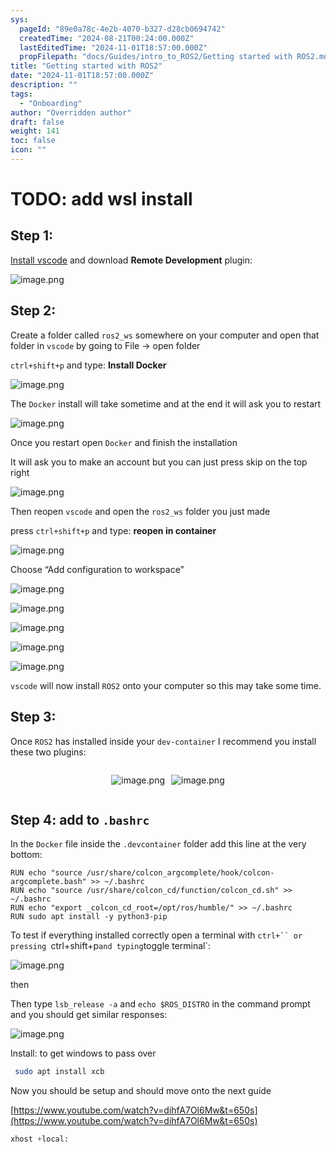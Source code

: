 ```yaml
---
sys:
  pageId: "89e0a78c-4e2b-4070-b327-d28cb0694742"
  createdTime: "2024-08-21T00:24:00.000Z"
  lastEditedTime: "2024-11-01T18:57:00.000Z"
  propFilepath: "docs/Guides/intro_to_ROS2/Getting started with ROS2.md"
title: "Getting started with ROS2"
date: "2024-11-01T18:57:00.000Z"
description: ""
tags:
  - "Onboarding"
author: "Overridden author"
draft: false
weight: 141
toc: false
icon: ""
---
```


# TODO: add wsl install

## Step 1:

[Install vscode](https://code.visualstudio.com/download) and download **Remote Development** plugin:

![image.png](https://prod-files-secure.s3.us-west-2.amazonaws.com/d518164a-d88e-44d1-a4ee-3adb3bd8bce0/efb52993-1881-4a40-b95e-6f020334f022/image.png?X-Amz-Algorithm=AWS4-HMAC-SHA256&X-Amz-Content-Sha256=UNSIGNED-PAYLOAD&X-Amz-Credential=ASIAZI2LB4663TOWWAWI%2F20250311%2Fus-west-2%2Fs3%2Faws4_request&X-Amz-Date=20250311T121525Z&X-Amz-Expires=3600&X-Amz-Security-Token=IQoJb3JpZ2luX2VjEFwaCXVzLXdlc3QtMiJHMEUCIQDo2P%2Fsa02rvsMzZ8ABZ4OIW48pP8Rn3MNzQp%2BNi73IIQIgTDZrMyR09y2zWP0hDgVnngXN2b%2BvIB%2BotMExncd8u2cqiAQIpf%2F%2F%2F%2F%2F%2F%2F%2F%2F%2FARAAGgw2Mzc0MjMxODM4MDUiDBrDd6ofaKmZ5nRPEyrcA%2BGMPelyMq4sSYQR5LmSTxzw6sk5HHiydmwIV62kmumXkr8rX7C9puVQ%2BteFaKIfwPXAy73UIu33jbe3XZRnrioRnC7RnaBsvciyfnb8yPr0Ki4oqI7B2nrkK%2Bv%2BE5AAiig2z0OmyatVrSV9SkY8e3MS0frt7aY2c35rQPvJNEL8Q95SwsAlQAE58re22s3KuznRbmcr9ozFTyc3%2BMN2N88M9oGTducMh6j6EXxzU9EzfeLp%2FTLrvaXwK25lqWfpfxxHYDpWfTgO%2BfKt9zcQprSLZ8itu9i5AgavoWua%2FkAC5PVHAsBrf%2F8GYJTd7M8DEksePfLf48%2FuEC2D9u5ECslJEKeGdE74%2FIBs65%2BLnPvfYKMkeOKhHDqAg1wjzWbRCwaglEX8xboFGawI6%2BtHrHARYdPoaRRl9x%2BKnYSPxdFICWh1JBkb2Tu4j0XIg%2FvTCRO2znae3Nj66N%2F9kOXnpR4Eb%2BepsI4q0FC9elZfx1WbYT2qElnjDlOJK%2BB1WQqrfKeqHUKegQodNXA0f9Mjq4DDlZPr9uV7o3PvPMec9q38UIJj0RS6zVqnM7OFhycUNXm6xCqNhutiW2IN%2F95pQq9A2fgtwjey2N2lpAfXe953xdPPV8zsSiOfqo6kMObKwL4GOqUBJvr0GeF%2B%2BZo5U1Pfid7wsrwwXzYwmH0K2I%2FcSGd6Us%2BHx8FwGUJYnXPBT5GHGeuDwZFfqC%2BgCnzhRYpIkmZWSiZNy40VXk7SKUD0syyfrlJxlZQwo%2B6durTrsv73Uc%2FRZj1aoXwqU7s8AckoLmkseZG%2BvI71VlYeb8iAAuftKR7EOvmFDh1msLlsIt0eoKt3NwoZsw37BBHn9Dkjpa3oWmoPhYNq&X-Amz-Signature=91065653a4f007f116b94761417de36383f23c4d56a6c32e878890d4a9071086&X-Amz-SignedHeaders=host&x-id=GetObject)

## Step 2:

Create a folder called `ros2_ws` somewhere on your computer and open that folder in `vscode` by going to File → open folder 

`ctrl+shift+p` and type: **Install Docker**

![image.png](https://prod-files-secure.s3.us-west-2.amazonaws.com/d518164a-d88e-44d1-a4ee-3adb3bd8bce0/2269dc0e-1cd5-47ff-bceb-c04ad9b2eab0/image.png?X-Amz-Algorithm=AWS4-HMAC-SHA256&X-Amz-Content-Sha256=UNSIGNED-PAYLOAD&X-Amz-Credential=ASIAZI2LB4663TOWWAWI%2F20250311%2Fus-west-2%2Fs3%2Faws4_request&X-Amz-Date=20250311T121525Z&X-Amz-Expires=3600&X-Amz-Security-Token=IQoJb3JpZ2luX2VjEFwaCXVzLXdlc3QtMiJHMEUCIQDo2P%2Fsa02rvsMzZ8ABZ4OIW48pP8Rn3MNzQp%2BNi73IIQIgTDZrMyR09y2zWP0hDgVnngXN2b%2BvIB%2BotMExncd8u2cqiAQIpf%2F%2F%2F%2F%2F%2F%2F%2F%2F%2FARAAGgw2Mzc0MjMxODM4MDUiDBrDd6ofaKmZ5nRPEyrcA%2BGMPelyMq4sSYQR5LmSTxzw6sk5HHiydmwIV62kmumXkr8rX7C9puVQ%2BteFaKIfwPXAy73UIu33jbe3XZRnrioRnC7RnaBsvciyfnb8yPr0Ki4oqI7B2nrkK%2Bv%2BE5AAiig2z0OmyatVrSV9SkY8e3MS0frt7aY2c35rQPvJNEL8Q95SwsAlQAE58re22s3KuznRbmcr9ozFTyc3%2BMN2N88M9oGTducMh6j6EXxzU9EzfeLp%2FTLrvaXwK25lqWfpfxxHYDpWfTgO%2BfKt9zcQprSLZ8itu9i5AgavoWua%2FkAC5PVHAsBrf%2F8GYJTd7M8DEksePfLf48%2FuEC2D9u5ECslJEKeGdE74%2FIBs65%2BLnPvfYKMkeOKhHDqAg1wjzWbRCwaglEX8xboFGawI6%2BtHrHARYdPoaRRl9x%2BKnYSPxdFICWh1JBkb2Tu4j0XIg%2FvTCRO2znae3Nj66N%2F9kOXnpR4Eb%2BepsI4q0FC9elZfx1WbYT2qElnjDlOJK%2BB1WQqrfKeqHUKegQodNXA0f9Mjq4DDlZPr9uV7o3PvPMec9q38UIJj0RS6zVqnM7OFhycUNXm6xCqNhutiW2IN%2F95pQq9A2fgtwjey2N2lpAfXe953xdPPV8zsSiOfqo6kMObKwL4GOqUBJvr0GeF%2B%2BZo5U1Pfid7wsrwwXzYwmH0K2I%2FcSGd6Us%2BHx8FwGUJYnXPBT5GHGeuDwZFfqC%2BgCnzhRYpIkmZWSiZNy40VXk7SKUD0syyfrlJxlZQwo%2B6durTrsv73Uc%2FRZj1aoXwqU7s8AckoLmkseZG%2BvI71VlYeb8iAAuftKR7EOvmFDh1msLlsIt0eoKt3NwoZsw37BBHn9Dkjpa3oWmoPhYNq&X-Amz-Signature=9c89d33a37b43fa9e5892831d09336e68fd9af082e69aebd7f9788463f023b39&X-Amz-SignedHeaders=host&x-id=GetObject)

The `Docker` install will take sometime and at the end it will ask you to restart

![image.png](https://prod-files-secure.s3.us-west-2.amazonaws.com/d518164a-d88e-44d1-a4ee-3adb3bd8bce0/ed233f78-be33-4b1f-b89c-9c346c0e961e/image.png?X-Amz-Algorithm=AWS4-HMAC-SHA256&X-Amz-Content-Sha256=UNSIGNED-PAYLOAD&X-Amz-Credential=ASIAZI2LB4663TOWWAWI%2F20250311%2Fus-west-2%2Fs3%2Faws4_request&X-Amz-Date=20250311T121525Z&X-Amz-Expires=3600&X-Amz-Security-Token=IQoJb3JpZ2luX2VjEFwaCXVzLXdlc3QtMiJHMEUCIQDo2P%2Fsa02rvsMzZ8ABZ4OIW48pP8Rn3MNzQp%2BNi73IIQIgTDZrMyR09y2zWP0hDgVnngXN2b%2BvIB%2BotMExncd8u2cqiAQIpf%2F%2F%2F%2F%2F%2F%2F%2F%2F%2FARAAGgw2Mzc0MjMxODM4MDUiDBrDd6ofaKmZ5nRPEyrcA%2BGMPelyMq4sSYQR5LmSTxzw6sk5HHiydmwIV62kmumXkr8rX7C9puVQ%2BteFaKIfwPXAy73UIu33jbe3XZRnrioRnC7RnaBsvciyfnb8yPr0Ki4oqI7B2nrkK%2Bv%2BE5AAiig2z0OmyatVrSV9SkY8e3MS0frt7aY2c35rQPvJNEL8Q95SwsAlQAE58re22s3KuznRbmcr9ozFTyc3%2BMN2N88M9oGTducMh6j6EXxzU9EzfeLp%2FTLrvaXwK25lqWfpfxxHYDpWfTgO%2BfKt9zcQprSLZ8itu9i5AgavoWua%2FkAC5PVHAsBrf%2F8GYJTd7M8DEksePfLf48%2FuEC2D9u5ECslJEKeGdE74%2FIBs65%2BLnPvfYKMkeOKhHDqAg1wjzWbRCwaglEX8xboFGawI6%2BtHrHARYdPoaRRl9x%2BKnYSPxdFICWh1JBkb2Tu4j0XIg%2FvTCRO2znae3Nj66N%2F9kOXnpR4Eb%2BepsI4q0FC9elZfx1WbYT2qElnjDlOJK%2BB1WQqrfKeqHUKegQodNXA0f9Mjq4DDlZPr9uV7o3PvPMec9q38UIJj0RS6zVqnM7OFhycUNXm6xCqNhutiW2IN%2F95pQq9A2fgtwjey2N2lpAfXe953xdPPV8zsSiOfqo6kMObKwL4GOqUBJvr0GeF%2B%2BZo5U1Pfid7wsrwwXzYwmH0K2I%2FcSGd6Us%2BHx8FwGUJYnXPBT5GHGeuDwZFfqC%2BgCnzhRYpIkmZWSiZNy40VXk7SKUD0syyfrlJxlZQwo%2B6durTrsv73Uc%2FRZj1aoXwqU7s8AckoLmkseZG%2BvI71VlYeb8iAAuftKR7EOvmFDh1msLlsIt0eoKt3NwoZsw37BBHn9Dkjpa3oWmoPhYNq&X-Amz-Signature=116b5e70e4569d37bb763a82e254b451032a6a8513c44d9056393a4222d517e4&X-Amz-SignedHeaders=host&x-id=GetObject)

Once you restart open `Docker` and finish the installation

It will ask you to make an account but you can just press skip on the top right

![image.png](https://prod-files-secure.s3.us-west-2.amazonaws.com/d518164a-d88e-44d1-a4ee-3adb3bd8bce0/21010ad9-1659-4fd9-9f59-9932a09b2a3d/image.png?X-Amz-Algorithm=AWS4-HMAC-SHA256&X-Amz-Content-Sha256=UNSIGNED-PAYLOAD&X-Amz-Credential=ASIAZI2LB4663TOWWAWI%2F20250311%2Fus-west-2%2Fs3%2Faws4_request&X-Amz-Date=20250311T121525Z&X-Amz-Expires=3600&X-Amz-Security-Token=IQoJb3JpZ2luX2VjEFwaCXVzLXdlc3QtMiJHMEUCIQDo2P%2Fsa02rvsMzZ8ABZ4OIW48pP8Rn3MNzQp%2BNi73IIQIgTDZrMyR09y2zWP0hDgVnngXN2b%2BvIB%2BotMExncd8u2cqiAQIpf%2F%2F%2F%2F%2F%2F%2F%2F%2F%2FARAAGgw2Mzc0MjMxODM4MDUiDBrDd6ofaKmZ5nRPEyrcA%2BGMPelyMq4sSYQR5LmSTxzw6sk5HHiydmwIV62kmumXkr8rX7C9puVQ%2BteFaKIfwPXAy73UIu33jbe3XZRnrioRnC7RnaBsvciyfnb8yPr0Ki4oqI7B2nrkK%2Bv%2BE5AAiig2z0OmyatVrSV9SkY8e3MS0frt7aY2c35rQPvJNEL8Q95SwsAlQAE58re22s3KuznRbmcr9ozFTyc3%2BMN2N88M9oGTducMh6j6EXxzU9EzfeLp%2FTLrvaXwK25lqWfpfxxHYDpWfTgO%2BfKt9zcQprSLZ8itu9i5AgavoWua%2FkAC5PVHAsBrf%2F8GYJTd7M8DEksePfLf48%2FuEC2D9u5ECslJEKeGdE74%2FIBs65%2BLnPvfYKMkeOKhHDqAg1wjzWbRCwaglEX8xboFGawI6%2BtHrHARYdPoaRRl9x%2BKnYSPxdFICWh1JBkb2Tu4j0XIg%2FvTCRO2znae3Nj66N%2F9kOXnpR4Eb%2BepsI4q0FC9elZfx1WbYT2qElnjDlOJK%2BB1WQqrfKeqHUKegQodNXA0f9Mjq4DDlZPr9uV7o3PvPMec9q38UIJj0RS6zVqnM7OFhycUNXm6xCqNhutiW2IN%2F95pQq9A2fgtwjey2N2lpAfXe953xdPPV8zsSiOfqo6kMObKwL4GOqUBJvr0GeF%2B%2BZo5U1Pfid7wsrwwXzYwmH0K2I%2FcSGd6Us%2BHx8FwGUJYnXPBT5GHGeuDwZFfqC%2BgCnzhRYpIkmZWSiZNy40VXk7SKUD0syyfrlJxlZQwo%2B6durTrsv73Uc%2FRZj1aoXwqU7s8AckoLmkseZG%2BvI71VlYeb8iAAuftKR7EOvmFDh1msLlsIt0eoKt3NwoZsw37BBHn9Dkjpa3oWmoPhYNq&X-Amz-Signature=f12e6d587c764fd870c1c9be8e97fab841539ca40722bc7f0ea0748dddb57b20&X-Amz-SignedHeaders=host&x-id=GetObject)

Then reopen `vscode` and open the `ros2_ws` folder you just made

press `ctrl+shift+p` and type: **reopen in container**

![image.png](https://prod-files-secure.s3.us-west-2.amazonaws.com/d518164a-d88e-44d1-a4ee-3adb3bd8bce0/4e93b8c2-41ad-488c-8095-c74205196118/image.png?X-Amz-Algorithm=AWS4-HMAC-SHA256&X-Amz-Content-Sha256=UNSIGNED-PAYLOAD&X-Amz-Credential=ASIAZI2LB4663TOWWAWI%2F20250311%2Fus-west-2%2Fs3%2Faws4_request&X-Amz-Date=20250311T121525Z&X-Amz-Expires=3600&X-Amz-Security-Token=IQoJb3JpZ2luX2VjEFwaCXVzLXdlc3QtMiJHMEUCIQDo2P%2Fsa02rvsMzZ8ABZ4OIW48pP8Rn3MNzQp%2BNi73IIQIgTDZrMyR09y2zWP0hDgVnngXN2b%2BvIB%2BotMExncd8u2cqiAQIpf%2F%2F%2F%2F%2F%2F%2F%2F%2F%2FARAAGgw2Mzc0MjMxODM4MDUiDBrDd6ofaKmZ5nRPEyrcA%2BGMPelyMq4sSYQR5LmSTxzw6sk5HHiydmwIV62kmumXkr8rX7C9puVQ%2BteFaKIfwPXAy73UIu33jbe3XZRnrioRnC7RnaBsvciyfnb8yPr0Ki4oqI7B2nrkK%2Bv%2BE5AAiig2z0OmyatVrSV9SkY8e3MS0frt7aY2c35rQPvJNEL8Q95SwsAlQAE58re22s3KuznRbmcr9ozFTyc3%2BMN2N88M9oGTducMh6j6EXxzU9EzfeLp%2FTLrvaXwK25lqWfpfxxHYDpWfTgO%2BfKt9zcQprSLZ8itu9i5AgavoWua%2FkAC5PVHAsBrf%2F8GYJTd7M8DEksePfLf48%2FuEC2D9u5ECslJEKeGdE74%2FIBs65%2BLnPvfYKMkeOKhHDqAg1wjzWbRCwaglEX8xboFGawI6%2BtHrHARYdPoaRRl9x%2BKnYSPxdFICWh1JBkb2Tu4j0XIg%2FvTCRO2znae3Nj66N%2F9kOXnpR4Eb%2BepsI4q0FC9elZfx1WbYT2qElnjDlOJK%2BB1WQqrfKeqHUKegQodNXA0f9Mjq4DDlZPr9uV7o3PvPMec9q38UIJj0RS6zVqnM7OFhycUNXm6xCqNhutiW2IN%2F95pQq9A2fgtwjey2N2lpAfXe953xdPPV8zsSiOfqo6kMObKwL4GOqUBJvr0GeF%2B%2BZo5U1Pfid7wsrwwXzYwmH0K2I%2FcSGd6Us%2BHx8FwGUJYnXPBT5GHGeuDwZFfqC%2BgCnzhRYpIkmZWSiZNy40VXk7SKUD0syyfrlJxlZQwo%2B6durTrsv73Uc%2FRZj1aoXwqU7s8AckoLmkseZG%2BvI71VlYeb8iAAuftKR7EOvmFDh1msLlsIt0eoKt3NwoZsw37BBHn9Dkjpa3oWmoPhYNq&X-Amz-Signature=31aac69e952b2db799a7f58940c9dd4f7706abf301d7ed368056469c52e9914e&X-Amz-SignedHeaders=host&x-id=GetObject)

Choose “Add configuration to workspace”

![image.png](https://prod-files-secure.s3.us-west-2.amazonaws.com/d518164a-d88e-44d1-a4ee-3adb3bd8bce0/9560b282-5060-4989-ba37-97e7b2c22476/image.png?X-Amz-Algorithm=AWS4-HMAC-SHA256&X-Amz-Content-Sha256=UNSIGNED-PAYLOAD&X-Amz-Credential=ASIAZI2LB4663TOWWAWI%2F20250311%2Fus-west-2%2Fs3%2Faws4_request&X-Amz-Date=20250311T121525Z&X-Amz-Expires=3600&X-Amz-Security-Token=IQoJb3JpZ2luX2VjEFwaCXVzLXdlc3QtMiJHMEUCIQDo2P%2Fsa02rvsMzZ8ABZ4OIW48pP8Rn3MNzQp%2BNi73IIQIgTDZrMyR09y2zWP0hDgVnngXN2b%2BvIB%2BotMExncd8u2cqiAQIpf%2F%2F%2F%2F%2F%2F%2F%2F%2F%2FARAAGgw2Mzc0MjMxODM4MDUiDBrDd6ofaKmZ5nRPEyrcA%2BGMPelyMq4sSYQR5LmSTxzw6sk5HHiydmwIV62kmumXkr8rX7C9puVQ%2BteFaKIfwPXAy73UIu33jbe3XZRnrioRnC7RnaBsvciyfnb8yPr0Ki4oqI7B2nrkK%2Bv%2BE5AAiig2z0OmyatVrSV9SkY8e3MS0frt7aY2c35rQPvJNEL8Q95SwsAlQAE58re22s3KuznRbmcr9ozFTyc3%2BMN2N88M9oGTducMh6j6EXxzU9EzfeLp%2FTLrvaXwK25lqWfpfxxHYDpWfTgO%2BfKt9zcQprSLZ8itu9i5AgavoWua%2FkAC5PVHAsBrf%2F8GYJTd7M8DEksePfLf48%2FuEC2D9u5ECslJEKeGdE74%2FIBs65%2BLnPvfYKMkeOKhHDqAg1wjzWbRCwaglEX8xboFGawI6%2BtHrHARYdPoaRRl9x%2BKnYSPxdFICWh1JBkb2Tu4j0XIg%2FvTCRO2znae3Nj66N%2F9kOXnpR4Eb%2BepsI4q0FC9elZfx1WbYT2qElnjDlOJK%2BB1WQqrfKeqHUKegQodNXA0f9Mjq4DDlZPr9uV7o3PvPMec9q38UIJj0RS6zVqnM7OFhycUNXm6xCqNhutiW2IN%2F95pQq9A2fgtwjey2N2lpAfXe953xdPPV8zsSiOfqo6kMObKwL4GOqUBJvr0GeF%2B%2BZo5U1Pfid7wsrwwXzYwmH0K2I%2FcSGd6Us%2BHx8FwGUJYnXPBT5GHGeuDwZFfqC%2BgCnzhRYpIkmZWSiZNy40VXk7SKUD0syyfrlJxlZQwo%2B6durTrsv73Uc%2FRZj1aoXwqU7s8AckoLmkseZG%2BvI71VlYeb8iAAuftKR7EOvmFDh1msLlsIt0eoKt3NwoZsw37BBHn9Dkjpa3oWmoPhYNq&X-Amz-Signature=2a0a96e218c8f2fb2d3f58652dc1aea017e678c9f0b79b32ee6435ddf7a5474f&X-Amz-SignedHeaders=host&x-id=GetObject)

![image.png](https://prod-files-secure.s3.us-west-2.amazonaws.com/d518164a-d88e-44d1-a4ee-3adb3bd8bce0/2ee63f81-886b-48e8-a553-dc6e5eac99e4/image.png?X-Amz-Algorithm=AWS4-HMAC-SHA256&X-Amz-Content-Sha256=UNSIGNED-PAYLOAD&X-Amz-Credential=ASIAZI2LB4663TOWWAWI%2F20250311%2Fus-west-2%2Fs3%2Faws4_request&X-Amz-Date=20250311T121525Z&X-Amz-Expires=3600&X-Amz-Security-Token=IQoJb3JpZ2luX2VjEFwaCXVzLXdlc3QtMiJHMEUCIQDo2P%2Fsa02rvsMzZ8ABZ4OIW48pP8Rn3MNzQp%2BNi73IIQIgTDZrMyR09y2zWP0hDgVnngXN2b%2BvIB%2BotMExncd8u2cqiAQIpf%2F%2F%2F%2F%2F%2F%2F%2F%2F%2FARAAGgw2Mzc0MjMxODM4MDUiDBrDd6ofaKmZ5nRPEyrcA%2BGMPelyMq4sSYQR5LmSTxzw6sk5HHiydmwIV62kmumXkr8rX7C9puVQ%2BteFaKIfwPXAy73UIu33jbe3XZRnrioRnC7RnaBsvciyfnb8yPr0Ki4oqI7B2nrkK%2Bv%2BE5AAiig2z0OmyatVrSV9SkY8e3MS0frt7aY2c35rQPvJNEL8Q95SwsAlQAE58re22s3KuznRbmcr9ozFTyc3%2BMN2N88M9oGTducMh6j6EXxzU9EzfeLp%2FTLrvaXwK25lqWfpfxxHYDpWfTgO%2BfKt9zcQprSLZ8itu9i5AgavoWua%2FkAC5PVHAsBrf%2F8GYJTd7M8DEksePfLf48%2FuEC2D9u5ECslJEKeGdE74%2FIBs65%2BLnPvfYKMkeOKhHDqAg1wjzWbRCwaglEX8xboFGawI6%2BtHrHARYdPoaRRl9x%2BKnYSPxdFICWh1JBkb2Tu4j0XIg%2FvTCRO2znae3Nj66N%2F9kOXnpR4Eb%2BepsI4q0FC9elZfx1WbYT2qElnjDlOJK%2BB1WQqrfKeqHUKegQodNXA0f9Mjq4DDlZPr9uV7o3PvPMec9q38UIJj0RS6zVqnM7OFhycUNXm6xCqNhutiW2IN%2F95pQq9A2fgtwjey2N2lpAfXe953xdPPV8zsSiOfqo6kMObKwL4GOqUBJvr0GeF%2B%2BZo5U1Pfid7wsrwwXzYwmH0K2I%2FcSGd6Us%2BHx8FwGUJYnXPBT5GHGeuDwZFfqC%2BgCnzhRYpIkmZWSiZNy40VXk7SKUD0syyfrlJxlZQwo%2B6durTrsv73Uc%2FRZj1aoXwqU7s8AckoLmkseZG%2BvI71VlYeb8iAAuftKR7EOvmFDh1msLlsIt0eoKt3NwoZsw37BBHn9Dkjpa3oWmoPhYNq&X-Amz-Signature=eb00b8a2c3a49978553261d27e28e0c02ad0d217d350e003e6acc69559d78831&X-Amz-SignedHeaders=host&x-id=GetObject)

![image.png](https://prod-files-secure.s3.us-west-2.amazonaws.com/d518164a-d88e-44d1-a4ee-3adb3bd8bce0/ae1580b2-b048-407e-aed9-b584224a7a04/image.png?X-Amz-Algorithm=AWS4-HMAC-SHA256&X-Amz-Content-Sha256=UNSIGNED-PAYLOAD&X-Amz-Credential=ASIAZI2LB4663TOWWAWI%2F20250311%2Fus-west-2%2Fs3%2Faws4_request&X-Amz-Date=20250311T121525Z&X-Amz-Expires=3600&X-Amz-Security-Token=IQoJb3JpZ2luX2VjEFwaCXVzLXdlc3QtMiJHMEUCIQDo2P%2Fsa02rvsMzZ8ABZ4OIW48pP8Rn3MNzQp%2BNi73IIQIgTDZrMyR09y2zWP0hDgVnngXN2b%2BvIB%2BotMExncd8u2cqiAQIpf%2F%2F%2F%2F%2F%2F%2F%2F%2F%2FARAAGgw2Mzc0MjMxODM4MDUiDBrDd6ofaKmZ5nRPEyrcA%2BGMPelyMq4sSYQR5LmSTxzw6sk5HHiydmwIV62kmumXkr8rX7C9puVQ%2BteFaKIfwPXAy73UIu33jbe3XZRnrioRnC7RnaBsvciyfnb8yPr0Ki4oqI7B2nrkK%2Bv%2BE5AAiig2z0OmyatVrSV9SkY8e3MS0frt7aY2c35rQPvJNEL8Q95SwsAlQAE58re22s3KuznRbmcr9ozFTyc3%2BMN2N88M9oGTducMh6j6EXxzU9EzfeLp%2FTLrvaXwK25lqWfpfxxHYDpWfTgO%2BfKt9zcQprSLZ8itu9i5AgavoWua%2FkAC5PVHAsBrf%2F8GYJTd7M8DEksePfLf48%2FuEC2D9u5ECslJEKeGdE74%2FIBs65%2BLnPvfYKMkeOKhHDqAg1wjzWbRCwaglEX8xboFGawI6%2BtHrHARYdPoaRRl9x%2BKnYSPxdFICWh1JBkb2Tu4j0XIg%2FvTCRO2znae3Nj66N%2F9kOXnpR4Eb%2BepsI4q0FC9elZfx1WbYT2qElnjDlOJK%2BB1WQqrfKeqHUKegQodNXA0f9Mjq4DDlZPr9uV7o3PvPMec9q38UIJj0RS6zVqnM7OFhycUNXm6xCqNhutiW2IN%2F95pQq9A2fgtwjey2N2lpAfXe953xdPPV8zsSiOfqo6kMObKwL4GOqUBJvr0GeF%2B%2BZo5U1Pfid7wsrwwXzYwmH0K2I%2FcSGd6Us%2BHx8FwGUJYnXPBT5GHGeuDwZFfqC%2BgCnzhRYpIkmZWSiZNy40VXk7SKUD0syyfrlJxlZQwo%2B6durTrsv73Uc%2FRZj1aoXwqU7s8AckoLmkseZG%2BvI71VlYeb8iAAuftKR7EOvmFDh1msLlsIt0eoKt3NwoZsw37BBHn9Dkjpa3oWmoPhYNq&X-Amz-Signature=30d9a3c985ca2ec51590858ca05750722214ff185c981cd70520a11dddd75f57&X-Amz-SignedHeaders=host&x-id=GetObject)

![image.png](https://prod-files-secure.s3.us-west-2.amazonaws.com/d518164a-d88e-44d1-a4ee-3adb3bd8bce0/53255b28-f75e-430f-b9e3-c0ac8577e42b/image.png?X-Amz-Algorithm=AWS4-HMAC-SHA256&X-Amz-Content-Sha256=UNSIGNED-PAYLOAD&X-Amz-Credential=ASIAZI2LB4663TOWWAWI%2F20250311%2Fus-west-2%2Fs3%2Faws4_request&X-Amz-Date=20250311T121525Z&X-Amz-Expires=3600&X-Amz-Security-Token=IQoJb3JpZ2luX2VjEFwaCXVzLXdlc3QtMiJHMEUCIQDo2P%2Fsa02rvsMzZ8ABZ4OIW48pP8Rn3MNzQp%2BNi73IIQIgTDZrMyR09y2zWP0hDgVnngXN2b%2BvIB%2BotMExncd8u2cqiAQIpf%2F%2F%2F%2F%2F%2F%2F%2F%2F%2FARAAGgw2Mzc0MjMxODM4MDUiDBrDd6ofaKmZ5nRPEyrcA%2BGMPelyMq4sSYQR5LmSTxzw6sk5HHiydmwIV62kmumXkr8rX7C9puVQ%2BteFaKIfwPXAy73UIu33jbe3XZRnrioRnC7RnaBsvciyfnb8yPr0Ki4oqI7B2nrkK%2Bv%2BE5AAiig2z0OmyatVrSV9SkY8e3MS0frt7aY2c35rQPvJNEL8Q95SwsAlQAE58re22s3KuznRbmcr9ozFTyc3%2BMN2N88M9oGTducMh6j6EXxzU9EzfeLp%2FTLrvaXwK25lqWfpfxxHYDpWfTgO%2BfKt9zcQprSLZ8itu9i5AgavoWua%2FkAC5PVHAsBrf%2F8GYJTd7M8DEksePfLf48%2FuEC2D9u5ECslJEKeGdE74%2FIBs65%2BLnPvfYKMkeOKhHDqAg1wjzWbRCwaglEX8xboFGawI6%2BtHrHARYdPoaRRl9x%2BKnYSPxdFICWh1JBkb2Tu4j0XIg%2FvTCRO2znae3Nj66N%2F9kOXnpR4Eb%2BepsI4q0FC9elZfx1WbYT2qElnjDlOJK%2BB1WQqrfKeqHUKegQodNXA0f9Mjq4DDlZPr9uV7o3PvPMec9q38UIJj0RS6zVqnM7OFhycUNXm6xCqNhutiW2IN%2F95pQq9A2fgtwjey2N2lpAfXe953xdPPV8zsSiOfqo6kMObKwL4GOqUBJvr0GeF%2B%2BZo5U1Pfid7wsrwwXzYwmH0K2I%2FcSGd6Us%2BHx8FwGUJYnXPBT5GHGeuDwZFfqC%2BgCnzhRYpIkmZWSiZNy40VXk7SKUD0syyfrlJxlZQwo%2B6durTrsv73Uc%2FRZj1aoXwqU7s8AckoLmkseZG%2BvI71VlYeb8iAAuftKR7EOvmFDh1msLlsIt0eoKt3NwoZsw37BBHn9Dkjpa3oWmoPhYNq&X-Amz-Signature=aa90eb7b726c1448637adb6de282e31efe091d311a2f8f198cd1a814c324ced9&X-Amz-SignedHeaders=host&x-id=GetObject)

![image.png](https://prod-files-secure.s3.us-west-2.amazonaws.com/d518164a-d88e-44d1-a4ee-3adb3bd8bce0/7c562767-5af9-4ffb-97d1-327bcdf4ee00/image.png?X-Amz-Algorithm=AWS4-HMAC-SHA256&X-Amz-Content-Sha256=UNSIGNED-PAYLOAD&X-Amz-Credential=ASIAZI2LB4663TOWWAWI%2F20250311%2Fus-west-2%2Fs3%2Faws4_request&X-Amz-Date=20250311T121525Z&X-Amz-Expires=3600&X-Amz-Security-Token=IQoJb3JpZ2luX2VjEFwaCXVzLXdlc3QtMiJHMEUCIQDo2P%2Fsa02rvsMzZ8ABZ4OIW48pP8Rn3MNzQp%2BNi73IIQIgTDZrMyR09y2zWP0hDgVnngXN2b%2BvIB%2BotMExncd8u2cqiAQIpf%2F%2F%2F%2F%2F%2F%2F%2F%2F%2FARAAGgw2Mzc0MjMxODM4MDUiDBrDd6ofaKmZ5nRPEyrcA%2BGMPelyMq4sSYQR5LmSTxzw6sk5HHiydmwIV62kmumXkr8rX7C9puVQ%2BteFaKIfwPXAy73UIu33jbe3XZRnrioRnC7RnaBsvciyfnb8yPr0Ki4oqI7B2nrkK%2Bv%2BE5AAiig2z0OmyatVrSV9SkY8e3MS0frt7aY2c35rQPvJNEL8Q95SwsAlQAE58re22s3KuznRbmcr9ozFTyc3%2BMN2N88M9oGTducMh6j6EXxzU9EzfeLp%2FTLrvaXwK25lqWfpfxxHYDpWfTgO%2BfKt9zcQprSLZ8itu9i5AgavoWua%2FkAC5PVHAsBrf%2F8GYJTd7M8DEksePfLf48%2FuEC2D9u5ECslJEKeGdE74%2FIBs65%2BLnPvfYKMkeOKhHDqAg1wjzWbRCwaglEX8xboFGawI6%2BtHrHARYdPoaRRl9x%2BKnYSPxdFICWh1JBkb2Tu4j0XIg%2FvTCRO2znae3Nj66N%2F9kOXnpR4Eb%2BepsI4q0FC9elZfx1WbYT2qElnjDlOJK%2BB1WQqrfKeqHUKegQodNXA0f9Mjq4DDlZPr9uV7o3PvPMec9q38UIJj0RS6zVqnM7OFhycUNXm6xCqNhutiW2IN%2F95pQq9A2fgtwjey2N2lpAfXe953xdPPV8zsSiOfqo6kMObKwL4GOqUBJvr0GeF%2B%2BZo5U1Pfid7wsrwwXzYwmH0K2I%2FcSGd6Us%2BHx8FwGUJYnXPBT5GHGeuDwZFfqC%2BgCnzhRYpIkmZWSiZNy40VXk7SKUD0syyfrlJxlZQwo%2B6durTrsv73Uc%2FRZj1aoXwqU7s8AckoLmkseZG%2BvI71VlYeb8iAAuftKR7EOvmFDh1msLlsIt0eoKt3NwoZsw37BBHn9Dkjpa3oWmoPhYNq&X-Amz-Signature=767fb0655d5736ab893fc9c3f85de89ddce08027c39e8aa62fbf75759c2601ca&X-Amz-SignedHeaders=host&x-id=GetObject)

`vscode` will now install `ROS2` onto your computer so this may take some time.

## Step 3:

Once `ROS2` has installed inside your `dev-container` I recommend you install these two plugins:

<div style="display: flex;flex-direction: row; column-gap:10px; max-width: 630px;justify-content: center;">
<div>

![image.png](https://prod-files-secure.s3.us-west-2.amazonaws.com/d518164a-d88e-44d1-a4ee-3adb3bd8bce0/3fc3d550-5a54-4ba1-ba6b-faa01cdb7369/image.png?X-Amz-Algorithm=AWS4-HMAC-SHA256&X-Amz-Content-Sha256=UNSIGNED-PAYLOAD&X-Amz-Credential=ASIAZI2LB4663G5UPAIQ%2F20250311%2Fus-west-2%2Fs3%2Faws4_request&X-Amz-Date=20250311T121529Z&X-Amz-Expires=3600&X-Amz-Security-Token=IQoJb3JpZ2luX2VjEFwaCXVzLXdlc3QtMiJHMEUCIQDmmTQXVgBZXK2YV3jRy8lEyuVMP2fhRjRhpkvU5nP5zgIgTXluauxg6ArOOW4%2B9iXkn5pvNr0az7i%2FoBQEF5TIWLcqiAQIpf%2F%2F%2F%2F%2F%2F%2F%2F%2F%2FARAAGgw2Mzc0MjMxODM4MDUiDHxKwLHAxhoD%2Fox83SrcA7BZwNplk0G1%2BVwQREKGTfzUeCjuwg3DA234R%2BXMFRMORvQnyb7JzOMQ3tWhGV8A3fLZmaG9fLua0Fmu15svwrQq99ygHuBY%2Bx6JM4LlMPh76vWqQQiPfHmeqAbuwfTjIfE9buJCc3KUmBY89p4M%2FoBBM6w5usUEtpXufCkEwdOzWPa9JdrdUkXhH%2BNme2eHXMsz2IP%2FzcUbPThJ1s5vO80q6dZuU4Evo0hzfbCJ1Fq%2F8Gc47eyxh0yLGwcs0w%2BZaUHyEn4hQNqaHLKJmQwckp%2FBD5rMP%2BBe%2FJwKvxesA1%2FQzjtzKmGT1SOjYJCFUvU4%2B7pzJOlENjjNVk3pT8PiGRCV93h364lnKmDPPwXWaksMtPdSdUuaF5GfR80i0aSH2Lpu9MKU2Uys0t8CrfeLGlQ8idhcvFWrDLQ59%2FESgmAWtdTrB%2FXpT%2FVpvVmTusxfIOLxk%2FSkOz783gPbIXASZLV%2Ftm7rMhuTBj769iLae%2BcaSimp4uFfuCfDhpOobX2j2SOAVBMe7FJt1OBVF5ooIxQfIyArJKdds0z9WT9VGn%2FNuIA5ZZ1snflGVuFpgZxHXx6xUZtG%2BAdHDuuWnyd5lvfc6SD%2B%2FfEwBKHTMpn5fhzly4LiGd2RcnBKmgh7MOzKwL4GOqUB4%2BGmzd3rwQFx5YNakIiKOlJL0InI56vxvGq38IJdUMlY%2FALDnK%2BHzDSNZrRJ2ivwHiF3Gt5z2ob9jvcBYzyXA6R6hGCd4ctz5ZsMBf5R7GxpjwOQvh5k3tNpUrjWBjUZskhzxiMEmvj4z8GVp2125Zwtu%2FMb7RAn0684rzG92rkwFHDGImLHgCKSaYKHS8%2Bdn%2FghdwpU3IJtgBfd%2BiOieg%2BNB36V&X-Amz-Signature=d63af061ba0435caa41b172f99f4c7b4cb83ae6d7b77420f56f40c23de6bcc26&X-Amz-SignedHeaders=host&x-id=GetObject)

</div>
<div>

![image.png](https://prod-files-secure.s3.us-west-2.amazonaws.com/d518164a-d88e-44d1-a4ee-3adb3bd8bce0/d994cc66-13c2-4093-a5a3-f84cf4601a82/image.png?X-Amz-Algorithm=AWS4-HMAC-SHA256&X-Amz-Content-Sha256=UNSIGNED-PAYLOAD&X-Amz-Credential=ASIAZI2LB4664L4SKV3H%2F20250311%2Fus-west-2%2Fs3%2Faws4_request&X-Amz-Date=20250311T121530Z&X-Amz-Expires=3600&X-Amz-Security-Token=IQoJb3JpZ2luX2VjEFwaCXVzLXdlc3QtMiJHMEUCIE20vrugPOU6oQ0P7hRlUzxPaZIii1vFRJfA7gsWgPCHAiEApwgkNf35WtmEMPKJQMfARRasJTMebGtsZYTNYB8hu6QqiAQIpf%2F%2F%2F%2F%2F%2F%2F%2F%2F%2FARAAGgw2Mzc0MjMxODM4MDUiDKOfKeWosP895Y%2F0bSrcAxkq4OQtGxB3D%2FCGdSEAeXLTWytk%2BnOITj8HJ0sEK2mNmCOdGRc0yDuW2M5JR27UhbElpZEVTmilYQIkOydNYivPrdRAZT%2F3hStqQI3idZXOSZZqgUV3q1MLyZd1v8BDQz9xtO9emHHkRHG%2BD3q6J6Au0FCzMjNnu%2B5At9nlkQPwkURQoWDPLvsBeudFtlfdpZ9VCkh%2Bz4b%2Fxx2tVxvLmZ2hSLCFM%2F%2FHpWc7EZ%2Bzxisc1jv2m0gAAqpd038burxNwRucp7HW9%2FuyYMWGRkh24lmD2hYHzPAZWEEFdUDR6aur0i2YKpZS1dYpvvWQ8cDHIcprFG5xE9tQtZCgh6UN%2FdhkuDNduAwodoIuWjzl0zmIqgf%2FFPR8o0TsHm%2F%2Fp95lTHTVoVAVtqx56lyTiPbuXq3%2BmgGyp%2FuEz0qt%2B3vsttgWL9mA8LdkTyKy6qipItviOiAE3HQrlPbdg6VFmGCNH12yAPIvBQXOMbdpoXL8PG59rtBmyklXgUN%2FEibRhw26odZLfByvJZlkOtS%2Bp%2FR0YgZW%2F5DpBkmZaeegGtwfFQ1GqnvMHQP06CAic3SQSK8hTfERJez9G9MfNUbuUWF4FRulrYMGaMoogtU9E4a64kgPq104eQzUh5RD2IspMNfKwL4GOqUBQXk%2BnCQo8cMBJkXcppzjVnGHIDj%2BL9HgaJtSZe%2BpVRMQC48myDIw89VkGUc%2Be23O68J1RB2HTIw5siIHQfIvbvZN9Er17JrW5LwDbkJlsesuKpkbOWs96fTOeHh3UEJiT39JQVoxts4FnZ8J%2BTEqMu3GUXbHyq2Y8%2BtewSaY1%2Bda%2BbudJh6p8lClCJPteuay%2Fp8%2BpiRVQTBdTpkcsZmER84sCS8Z&X-Amz-Signature=dfd7b11d2d6159ce0c2f1b3029c50fa064a5dc3508b832e7e39ecae036cb30e0&X-Amz-SignedHeaders=host&x-id=GetObject)

</div>
</div>

## Step 4: add to `.bashrc`

In the `Docker` file inside the `.devcontainer` folder add this line at the very bottom: 

```docker
RUN echo "source /usr/share/colcon_argcomplete/hook/colcon-argcomplete.bash" >> ~/.bashrc
RUN echo "source /usr/share/colcon_cd/function/colcon_cd.sh" >> ~/.bashrc
RUN echo "export _colcon_cd_root=/opt/ros/humble/" >> ~/.bashrc
RUN sudo apt install -y python3-pip 
```

To test if everything installed correctly open a terminal with `ctrl+`` or pressing `ctrl+shift+p` and typing `toggle terminal`:

![image.png](https://prod-files-secure.s3.us-west-2.amazonaws.com/d518164a-d88e-44d1-a4ee-3adb3bd8bce0/6a4943d8-b04e-4c02-9a58-775f3384d1a5/image.png?X-Amz-Algorithm=AWS4-HMAC-SHA256&X-Amz-Content-Sha256=UNSIGNED-PAYLOAD&X-Amz-Credential=ASIAZI2LB4663TOWWAWI%2F20250311%2Fus-west-2%2Fs3%2Faws4_request&X-Amz-Date=20250311T121525Z&X-Amz-Expires=3600&X-Amz-Security-Token=IQoJb3JpZ2luX2VjEFwaCXVzLXdlc3QtMiJHMEUCIQDo2P%2Fsa02rvsMzZ8ABZ4OIW48pP8Rn3MNzQp%2BNi73IIQIgTDZrMyR09y2zWP0hDgVnngXN2b%2BvIB%2BotMExncd8u2cqiAQIpf%2F%2F%2F%2F%2F%2F%2F%2F%2F%2FARAAGgw2Mzc0MjMxODM4MDUiDBrDd6ofaKmZ5nRPEyrcA%2BGMPelyMq4sSYQR5LmSTxzw6sk5HHiydmwIV62kmumXkr8rX7C9puVQ%2BteFaKIfwPXAy73UIu33jbe3XZRnrioRnC7RnaBsvciyfnb8yPr0Ki4oqI7B2nrkK%2Bv%2BE5AAiig2z0OmyatVrSV9SkY8e3MS0frt7aY2c35rQPvJNEL8Q95SwsAlQAE58re22s3KuznRbmcr9ozFTyc3%2BMN2N88M9oGTducMh6j6EXxzU9EzfeLp%2FTLrvaXwK25lqWfpfxxHYDpWfTgO%2BfKt9zcQprSLZ8itu9i5AgavoWua%2FkAC5PVHAsBrf%2F8GYJTd7M8DEksePfLf48%2FuEC2D9u5ECslJEKeGdE74%2FIBs65%2BLnPvfYKMkeOKhHDqAg1wjzWbRCwaglEX8xboFGawI6%2BtHrHARYdPoaRRl9x%2BKnYSPxdFICWh1JBkb2Tu4j0XIg%2FvTCRO2znae3Nj66N%2F9kOXnpR4Eb%2BepsI4q0FC9elZfx1WbYT2qElnjDlOJK%2BB1WQqrfKeqHUKegQodNXA0f9Mjq4DDlZPr9uV7o3PvPMec9q38UIJj0RS6zVqnM7OFhycUNXm6xCqNhutiW2IN%2F95pQq9A2fgtwjey2N2lpAfXe953xdPPV8zsSiOfqo6kMObKwL4GOqUBJvr0GeF%2B%2BZo5U1Pfid7wsrwwXzYwmH0K2I%2FcSGd6Us%2BHx8FwGUJYnXPBT5GHGeuDwZFfqC%2BgCnzhRYpIkmZWSiZNy40VXk7SKUD0syyfrlJxlZQwo%2B6durTrsv73Uc%2FRZj1aoXwqU7s8AckoLmkseZG%2BvI71VlYeb8iAAuftKR7EOvmFDh1msLlsIt0eoKt3NwoZsw37BBHn9Dkjpa3oWmoPhYNq&X-Amz-Signature=85d1a5ee31921a064d9dc149996ec4f6f7643b997de2f6ec3ee70d49efcbc144&X-Amz-SignedHeaders=host&x-id=GetObject)

then 

Then type `lsb_release -a` and `echo $ROS_DISTRO` in the command prompt and you should get similar responses:

![image.png](https://prod-files-secure.s3.us-west-2.amazonaws.com/d518164a-d88e-44d1-a4ee-3adb3bd8bce0/3e635dec-a805-4e85-8b9e-d000e5b71a4e/image.png?X-Amz-Algorithm=AWS4-HMAC-SHA256&X-Amz-Content-Sha256=UNSIGNED-PAYLOAD&X-Amz-Credential=ASIAZI2LB4663TOWWAWI%2F20250311%2Fus-west-2%2Fs3%2Faws4_request&X-Amz-Date=20250311T121525Z&X-Amz-Expires=3600&X-Amz-Security-Token=IQoJb3JpZ2luX2VjEFwaCXVzLXdlc3QtMiJHMEUCIQDo2P%2Fsa02rvsMzZ8ABZ4OIW48pP8Rn3MNzQp%2BNi73IIQIgTDZrMyR09y2zWP0hDgVnngXN2b%2BvIB%2BotMExncd8u2cqiAQIpf%2F%2F%2F%2F%2F%2F%2F%2F%2F%2FARAAGgw2Mzc0MjMxODM4MDUiDBrDd6ofaKmZ5nRPEyrcA%2BGMPelyMq4sSYQR5LmSTxzw6sk5HHiydmwIV62kmumXkr8rX7C9puVQ%2BteFaKIfwPXAy73UIu33jbe3XZRnrioRnC7RnaBsvciyfnb8yPr0Ki4oqI7B2nrkK%2Bv%2BE5AAiig2z0OmyatVrSV9SkY8e3MS0frt7aY2c35rQPvJNEL8Q95SwsAlQAE58re22s3KuznRbmcr9ozFTyc3%2BMN2N88M9oGTducMh6j6EXxzU9EzfeLp%2FTLrvaXwK25lqWfpfxxHYDpWfTgO%2BfKt9zcQprSLZ8itu9i5AgavoWua%2FkAC5PVHAsBrf%2F8GYJTd7M8DEksePfLf48%2FuEC2D9u5ECslJEKeGdE74%2FIBs65%2BLnPvfYKMkeOKhHDqAg1wjzWbRCwaglEX8xboFGawI6%2BtHrHARYdPoaRRl9x%2BKnYSPxdFICWh1JBkb2Tu4j0XIg%2FvTCRO2znae3Nj66N%2F9kOXnpR4Eb%2BepsI4q0FC9elZfx1WbYT2qElnjDlOJK%2BB1WQqrfKeqHUKegQodNXA0f9Mjq4DDlZPr9uV7o3PvPMec9q38UIJj0RS6zVqnM7OFhycUNXm6xCqNhutiW2IN%2F95pQq9A2fgtwjey2N2lpAfXe953xdPPV8zsSiOfqo6kMObKwL4GOqUBJvr0GeF%2B%2BZo5U1Pfid7wsrwwXzYwmH0K2I%2FcSGd6Us%2BHx8FwGUJYnXPBT5GHGeuDwZFfqC%2BgCnzhRYpIkmZWSiZNy40VXk7SKUD0syyfrlJxlZQwo%2B6durTrsv73Uc%2FRZj1aoXwqU7s8AckoLmkseZG%2BvI71VlYeb8iAAuftKR7EOvmFDh1msLlsIt0eoKt3NwoZsw37BBHn9Dkjpa3oWmoPhYNq&X-Amz-Signature=63679383f7f432aa8cc358817aa39776d437f58d32ef96758156f4c58d6e56eb&X-Amz-SignedHeaders=host&x-id=GetObject)

Install:  to get windows to pass over

```bash
 sudo apt install xcb
```

Now you should be setup and should move onto the next guide 

[https://www.youtube.com/watch?v=dihfA7Ol6Mw&t=650s](https://www.youtube.com/watch?v=dihfA7Ol6Mw&t=650s)

```python
xhost +local:
```
